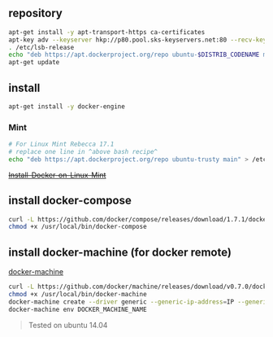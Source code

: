 ## repository

```bash
apt-get install -y apt-transport-https ca-certificates
apt-key adv --keyserver hkp://p80.pool.sks-keyservers.net:80 --recv-keys 58118E89F3A912897C070ADBF76221572C52609D
. /etc/lsb-release
echo "deb https://apt.dockerproject.org/repo ubuntu-$DISTRIB_CODENAME main" > /etc/apt/sources.list.d/docker.list
apt-get update
```

## install

```bash
apt-get install -y docker-engine
```

### Mint
```bash
# For Linux Mint Rebecca 17.1
# replace one line in ^above bash recipe^
echo "deb https://apt.dockerproject.org/repo ubuntu-trusty main" > /etc/apt/sources.list.d/docker.list
```
~~[Install-Docker-on-Linux-Mint](https://gist.github.com/sirkkalap/e87cd580a47b180a7d32)~~

## install docker-compose

```bash
curl -L https://github.com/docker/compose/releases/download/1.7.1/docker-compose-`uname -s`-`uname -m` > /usr/local/bin/docker-compose
chmod +x /usr/local/bin/docker-compose
```

## install docker-machine (for docker remote)

[docker-machine](https://docs.docker.com/machine/overview/)

```bash
curl -L https://github.com/docker/machine/releases/download/v0.7.0/docker-machine-`uname -s`-`uname -m` > /usr/local/bin/docker-machine
chmod +x /usr/local/bin/docker-machine
docker-machine create --driver generic --generic-ip-address=IP --generic-ssh-user=USER --generic-ssh-key=~/.ssh/id_rsa
docker-machine env DOCKER_MACHINE_NAME
```

> Tested on ubuntu 14.04
